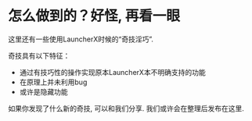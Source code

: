 # 怎么做到的？好怪, 再看一眼

这里还有一些使用LauncherX时候的“奇技淫巧”. 

奇技具有以下特征：

- 通过有技巧性的操作实现原本LauncherX本不明确支持的功能
- 在原理上并未利用bug
- 或许是隐藏功能



如果你发现了什么新的奇技, 可以和我们分享. 我们或许会在整理后发布在这里. 